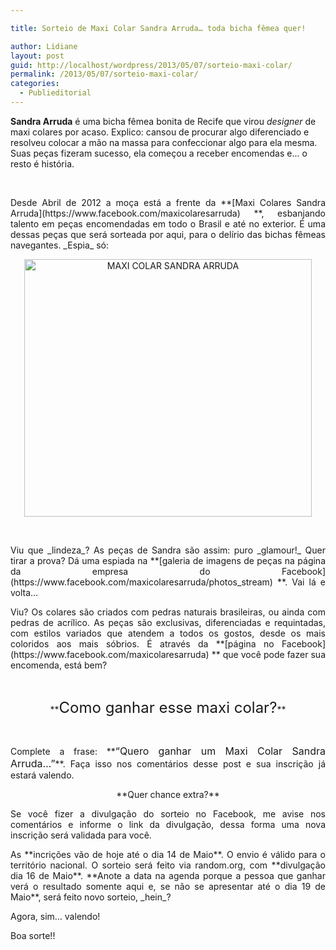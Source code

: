 ```yaml
---

title: Sorteio de Maxi Colar Sandra Arruda… toda bicha fêmea quer!

author: Lidiane
layout: post
guid: http://localhost/wordpress/2013/05/07/sorteio-maxi-colar/
permalink: /2013/05/07/sorteio-maxi-colar/
categories:
  - Publieditorial
---
```

**Sandra Arruda** é uma bicha fêmea bonita de Recife que virou _designer_ de maxi colares por acaso. Explico: cansou de procurar algo diferenciado e resolveu colocar a mão na massa para confeccionar algo para ela mesma. Suas peças fizeram sucesso, ela começou a receber encomendas e… o resto é história.

&nbsp;

<p align="justify">
  Desde Abril de 2012 a moça está a frente da **[Maxi Colares Sandra Arruda](https://www.facebook.com/maxicolaresarruda) **, esbanjando talento em peças encomendadas em todo o Brasil e até no exterior. É uma dessas peças que será sorteada por aqui, para o delírio das bichas fêmeas navegantes. _Espia_ só:
</p>

<!--more-->

<p align="center">
  <a href="http://www.trololodemulher.com.br/blog/wp-content/uploads/2013/04/MAXI-COLAR-SANDRA-ARRUDA.jpg"><img class="alignnone size-full wp-image-9391" alt="MAXI COLAR SANDRA ARRUDA" src="http://www.trololodemulher.com.br/blog/wp-content/uploads/2013/04/MAXI-COLAR-SANDRA-ARRUDA.jpg" width="460" height="412" /></a>
</p>

&nbsp;

<p align="justify">
  Viu que _lindeza_? As peças de Sandra são assim: puro _glamour!_ Quer tirar a prova? Dá uma espiada na **[galeria de imagens de peças na página da empresa do Facebook](https://www.facebook.com/maxicolaresarruda/photos_stream) **. Vai lá e volta…
</p>

<p align="justify">
  Viu? Os colares são criados com pedras naturais brasileiras, ou ainda com pedras de acrílico. As peças são exclusivas, diferenciadas e requintadas, com estilos variados que atendem a todos os gostos, desde os mais coloridos aos mais sóbrios. É através da **[página no Facebook](https://www.facebook.com/maxicolaresarruda) ** que você pode fazer sua encomenda, está bem?
</p>

&nbsp;

<p align="center">
  **<span style="font-size: x-large;">Como ganhar esse maxi colar?</span>**
</p>

&nbsp;

<p align="justify">
  Complete a frase: **<span style="font-size: medium;">“Quero ganhar um Maxi Colar Sandra Arruda&#8230;”</span>**. Faça isso nos comentários desse post e sua inscrição já estará valendo.
</p>

<p style="text-align: center;" align="justify">
  **Quer chance extra?**
</p>

<p align="justify">
  Se você fizer a divulgação do sorteio no Facebook, me avise nos comentários e informe o link da divulgação, dessa forma uma nova inscrição será validada para você.
</p>

<p align="justify">
  As **incrições vão de hoje até o dia 14 de Maio**. O envio é válido para o território nacional. O sorteio será feito via random.org, com **divulgação dia 16 de Maio**. **Anote a data na agenda porque a pessoa que ganhar verá o resultado somente aqui e, se não se apresentar até o dia 19 de Maio**, será feito novo sorteio, _hein_?
</p>

<p align="justify">
  Agora, sim… valendo!
</p>

<p align="justify">
  Boa sorte!!
</p>